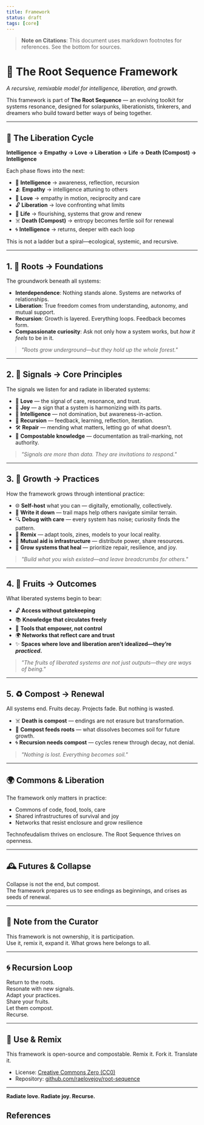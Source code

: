 ```yaml
---
title: Framework
status: draft
tags: [core]
---
```


> **Note on Citations**: This document uses markdown footnotes for references. See the bottom for sources.

# 🌱 The Root Sequence Framework

*A recursive, remixable model for intelligence, liberation, and growth.*

This framework is part of **The Root Sequence** — an evolving toolkit for systems resonance, designed for solarpunks, liberationists, tinkerers, and dreamers who build toward better ways of being together.

---

## 🔁 The Liberation Cycle

**Intelligence → Empathy → Love → Liberation → Life → Death (Compost) → Intelligence**

Each phase flows into the next:
- 🧠 **Intelligence** → awareness, reflection, recursion  
- 🫂 **Empathy** → intelligence attuning to others  
- 💓 **Love** → empathy in motion, reciprocity and care  
- 🔓 **Liberation** → love confronting what limits  
- 🌱 **Life** → flourishing, systems that grow and renew  
- ☠️ **Death (Compost)** → entropy becomes fertile soil for renewal  
- 🌀 **Intelligence** → returns, deeper with each loop  

This is not a ladder but a spiral—ecological, systemic, and recursive.

---

## 1. 🌱 Roots → Foundations

The groundwork beneath all systems:

- **Interdependence**: Nothing stands alone. Systems are networks of relationships.
- **Liberation**: True freedom comes from understanding, autonomy, and mutual support.
- **Recursion**: Growth is layered. Everything loops. Feedback becomes form.
- **Compassionate curiosity**: Ask not only how a system works, but *how it feels* to be in it.

> *"Roots grow underground—but they hold up the whole forest."*

---

## 2. 📡 Signals → Core Principles

The signals we listen for and radiate in liberated systems:

- 💓 **Love** — the signal of care, resonance, and trust.
- 🌈 **Joy** — a sign that a system is harmonizing with its parts.
- 🧠 **Intelligence** — not domination, but awareness-in-action.
- 🔁 **Recursion** — feedback, learning, reflection, iteration.
- 🛠 **Repair** — mending what matters, letting go of what doesn’t.
- 🧩 **Compostable knowledge** — documentation as trail-marking, not authority.

> *"Signals are more than data. They are invitations to respond."*

---

## 3. 🌿 Growth → Practices

How the framework grows through intentional practice:

- 🌐 **Self-host** what you can — digitally, emotionally, collectively.
- 📝 **Write it down** — trail maps help others navigate similar terrain.
- 🔍 **Debug with care** — every system has noise; curiosity finds the pattern.
- 🔄 **Remix** — adapt tools, zines, models to your local reality.
- 🤝 **Mutual aid is infrastructure** — distribute power, share resources.
- 🌳 **Grow systems that heal** — prioritize repair, resilience, and joy.

> *"Build what you wish existed—and leave breadcrumbs for others."*

---

## 4. 🍎 Fruits → Outcomes

What liberated systems begin to bear:

- 🔓 **Access without gatekeeping**
- 📚 **Knowledge that circulates freely**
- 🤖 **Tools that empower, not control**
- 🌍 **Networks that reflect care and trust**
- ✨ **Spaces where love and liberation aren’t idealized—they’re *practiced*.**

> *"The fruits of liberated systems are not just outputs—they are ways of being."*

---

## 5. ♻️ Compost → Renewal

All systems end. Fruits decay. Projects fade. But nothing is wasted.

- ☠️ **Death is compost** — endings are not erasure but transformation.  
- 🌱 **Compost feeds roots** — what dissolves becomes soil for future growth.  
- 🌀 **Recursion needs compost** — cycles renew through decay, not denial.  

> *"Nothing is lost. Everything becomes soil."*


---

## 🌍 Commons & Liberation

The framework only matters in practice:  
- Commons of code, food, tools, care  
- Shared infrastructures of survival and joy  
- Networks that resist enclosure and grow resilience  

Technofeudalism thrives on enclosure. The Root Sequence thrives on openness.

---

## 🕰 Futures & Collapse

Collapse is not the end, but compost.  
The framework prepares us to see endings as beginnings, and crises as seeds of renewal.

---

## 📝 Note from the Curator

This framework is not ownership, it is participation.  
Use it, remix it, expand it. What grows here belongs to all.

---

## 🌀 Recursion Loop

Return to the roots.  
Resonate with new signals.  
Adapt your practices.  
Share your fruits.  
Let them compost.  
Recurse.

---

## 🔄 Use & Remix

This framework is open-source and compostable. Remix it. Fork it. Translate it. 

- License: [Creative Commons Zero (CC0)](https://creativecommons.org/publicdomain/zero/1.0/)
- Repository: [github.com/raelovejoy/root-sequence](https://github.com/raelovejoy/root-sequence)

---

**Radiate love. Radiate joy. Recurse.**

## References

[^1]: Erich Fromm, *To Have or To Be?* (1976).  
[^2]: Murray Bookchin, *The Ecology of Freedom* (1982).  
[^3]: Shoshana Zuboff, *The Age of Surveillance Capitalism* (2019).  
[^4]: Yanis Varoufakis, *Technofeudalism: What Killed Capitalism* (2023).